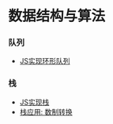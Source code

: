# 数据结构与算法

### 队列
- [JS实现环形队列](https://github.com/BadWaka/data-structure-algorithm/blob/master/queue)

### 栈
- [JS实现栈](https://github.com/BadWaka/data-structure-algorithm/blob/master/stack)
- [栈应用: 数制转换](https://github.com/BadWaka/data-structure-algorithm/blob/master/stack/numberConversion.html)